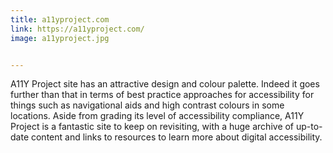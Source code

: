 ```yaml
---
title: a11yproject.com
link: https://a11yproject.com/
image: a11yproject.jpg


---
```


A11Y Project site has an attractive design and colour palette. Indeed it goes further than that in terms of best practice approaches for accessibility for things such as navigational aids and high contrast colours in some locations. Aside from grading its level of accessibility compliance, A11Y Project is a fantastic site to keep on revisiting, with a huge archive of up-to-date content and links to resources to learn more about digital accessibility.
